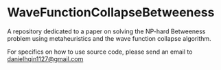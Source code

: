 # WaveFunctionCollapseBetweeness
A repository dedicated to a paper on solving the NP-hard Betweeness problem using metaheuristics and the wave function collapse algorithm.

For specifics on how to use source code, please send an email to danielhqin1127@gmail.com
